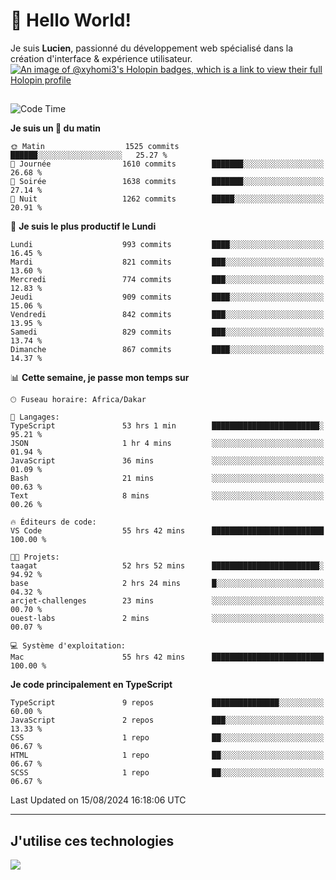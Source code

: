 # 👋 Hello World!

Je suis **Lucien**, passionné du développement web spécialisé dans la création d'interface & expérience utilisateur.
[![An image of @xyhomi3's Holopin badges, which is a link to view their full Holopin profile](https://holopin.me/xyhomi3)](https://holopin.io/@xyhomi3)

##

<!--START_SECTION:waka-->
![Code Time](http://img.shields.io/badge/Code%20Time-1%2C791%20hrs%2018%20mins-blue)

**Je suis un 🐤 du matin** 

```text
🌞 Matin                  1525 commits        ██████░░░░░░░░░░░░░░░░░░░   25.27 % 
🌆 Journée                1610 commits        ███████░░░░░░░░░░░░░░░░░░   26.68 % 
🌃 Soirée                 1638 commits        ███████░░░░░░░░░░░░░░░░░░   27.14 % 
🌙 Nuit                   1262 commits        █████░░░░░░░░░░░░░░░░░░░░   20.91 % 
```
📅 **Je suis le plus productif le Lundi** 

```text
Lundi                    993 commits         ████░░░░░░░░░░░░░░░░░░░░░   16.45 % 
Mardi                    821 commits         ███░░░░░░░░░░░░░░░░░░░░░░   13.60 % 
Mercredi                 774 commits         ███░░░░░░░░░░░░░░░░░░░░░░   12.83 % 
Jeudi                    909 commits         ████░░░░░░░░░░░░░░░░░░░░░   15.06 % 
Vendredi                 842 commits         ███░░░░░░░░░░░░░░░░░░░░░░   13.95 % 
Samedi                   829 commits         ███░░░░░░░░░░░░░░░░░░░░░░   13.74 % 
Dimanche                 867 commits         ████░░░░░░░░░░░░░░░░░░░░░   14.37 % 
```


📊 **Cette semaine, je passe mon temps sur** 

```text
🕑︎ Fuseau horaire: Africa/Dakar

💬 Langages: 
TypeScript               53 hrs 1 min        ████████████████████████░   95.21 % 
JSON                     1 hr 4 mins         ░░░░░░░░░░░░░░░░░░░░░░░░░   01.94 % 
JavaScript               36 mins             ░░░░░░░░░░░░░░░░░░░░░░░░░   01.09 % 
Bash                     21 mins             ░░░░░░░░░░░░░░░░░░░░░░░░░   00.63 % 
Text                     8 mins              ░░░░░░░░░░░░░░░░░░░░░░░░░   00.26 % 

🔥 Éditeurs de code: 
VS Code                  55 hrs 42 mins      █████████████████████████   100.00 % 

🐱‍💻 Projets: 
taagat                   52 hrs 52 mins      ████████████████████████░   94.92 % 
base                     2 hrs 24 mins       █░░░░░░░░░░░░░░░░░░░░░░░░   04.32 % 
arcjet-challenges        23 mins             ░░░░░░░░░░░░░░░░░░░░░░░░░   00.70 % 
ouest-labs               2 mins              ░░░░░░░░░░░░░░░░░░░░░░░░░   00.07 % 

💻 Système d'exploitation: 
Mac                      55 hrs 42 mins      █████████████████████████   100.00 % 
```

**Je code principalement en TypeScript** 

```text
TypeScript               9 repos             ███████████████░░░░░░░░░░   60.00 % 
JavaScript               2 repos             ███░░░░░░░░░░░░░░░░░░░░░░   13.33 % 
CSS                      1 repo              ██░░░░░░░░░░░░░░░░░░░░░░░   06.67 % 
HTML                     1 repo              ██░░░░░░░░░░░░░░░░░░░░░░░   06.67 % 
SCSS                     1 repo              ██░░░░░░░░░░░░░░░░░░░░░░░   06.67 % 
```




 Last Updated on 15/08/2024 16:18:06 UTC
<!--END_SECTION:waka-->
---

## J'utilise ces technologies

<p align="left">
  <a href="https://skillicons.dev">
    <img src="https://skillicons.dev/icons?i=ts,js,md,scss,tailwind,react,docker,express,astro,vite,nextjs,vercel,figma,ableton" />
  </a>
</p>

